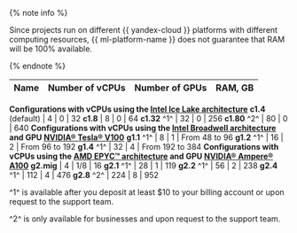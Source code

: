 {% note info %}

Since projects run on different {{ yandex-cloud }} platforms with different computing resources, {{ ml-platform-name }} does not guarantee that RAM will be 100% available.

{% endnote %}


| Name | Number of vCPUs | Number of GPUs | RAM, GB |
---- | ---- | ---- | ----
**Configurations with vCPUs using the [Intel Ice Lake architecture](../../../compute/concepts/performance-levels.md)**
**c1.4** (default) | 4 | 0 | 32
**c1.8** | 8 | 0 | 64
**c1.32** ^1^ | 32 | 0 | 256
**c1.80** ^2^ | 80 | 0 | 640
**Configurations with vCPUs using the [Intel Broadwell architecture](../../../compute/concepts/performance-levels.md) and GPU [NVIDIA® Tesla® V100](../../../compute/concepts/gpus.md)**
**g1.1** ^1^ | 8 | 1 | From 48 to 96
**g1.2** ^1^ | 16 | 2 | From 96 to 192
**g1.4** ^1^ | 32 | 4 | From 192 to 384
**Configurations with vCPUs using the [AMD EPYC™ architecture](../../../compute/concepts/gpus.md) and GPU [NVIDIA® Ampere® A100](https://www.nvidia.com/en-us/data-center/a100/)**
**g2.mig** | 4 | 1/8 | 16
**g2.1** ^1^ | 28 | 1 | 119
**g2.2** ^1^ | 56 | 2 | 238
**g2.4** ^1^ | 112 | 4 | 476
**g2.8** ^2^ | 224 | 8 | 952

^1^ is available after you deposit at least $10 to your billing account or upon request to the support team.

^2^ is only available for businesses and upon request to the support team.


